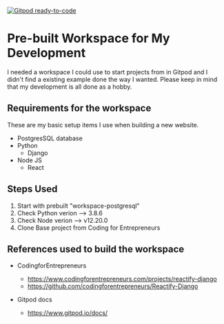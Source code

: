 [![Gitpod ready-to-code](https://img.shields.io/badge/Gitpod-ready--to--code-blue?logo=gitpod)](https://gitpod.io/#https://github.com/djtepas/gitpod-docker-Django-PostgreSQL-React)

# Pre-built Workspace for My Development
I needed a workspace I could use to start projects from in Gitpod and I didn't find a existing example done the way I wanted. Please keep in mind that my development is all done as a hobby.

## Requirements for the workspace
These are my basic setup items I use when building a new website.

* PostgresSQL database
* Python
    * Django
* Node JS
    * React

## Steps Used

1. Start with prebuilt "workspace-postgresql"
2. Check Python verion --> 3.8.6
3. Check Node verion --> v12.20.0
4. Clone Base project from Coding for Entrepreneurs


## References used to build the workspace

* CodingforEntrepreneurs
    * https://www.codingforentrepreneurs.com/projects/reactify-django
    * https://github.com/codingforentrepreneurs/Reactify-Django

* Gitpod docs
    * https://www.gitpod.io/docs/

